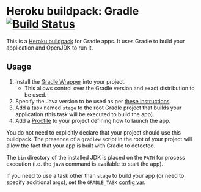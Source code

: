 Heroku buildpack: Gradle [![Build Status](https://travis-ci.org/heroku/heroku-buildpack-gradle.svg?branch=master)](https://travis-ci.org/heroku/heroku-buildpack-gradle)
=========================

This is a [Heroku buildpack](http://devcenter.heroku.com/articles/buildpack) for Gradle apps.
It uses Gradle to build your application and OpenJDK to run it.

## Usage

1. Install the [Gradle Wrapper](http://www.gradle.org/docs/current/userguide/gradle_wrapper.html) into your project.
    - This allows control over the Gradle version and exact distribution to be used.
2. Specify the Java version to be used as per [these instructions](https://devcenter.heroku.com/articles/java-support#specifying-a-java-version).
3. Add a task named `stage` to the root Gradle project that builds your application (this task will be executed to build the app).
4. Add a [Procfile](https://devcenter.heroku.com/articles/procfile) to your project defining how to launch the app.

You do not need to explicitly declare that your project should use this buildpack.
The presence of a `gradlew` script in the root of your project will allow the fact that your app is built with Gradle to detected.

The `bin` directory of the installed JDK is placed on the `PATH` for process execution (i.e. the `java` command is available to start the app).

If you need to use a task other than `stage` to build your app (or need to specify additional args), set the `GRADLE_TASK` [config var](https://devcenter.heroku.com/articles/config-vars).